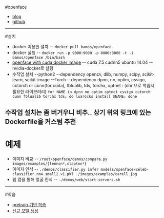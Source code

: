 #openface 
- [blog](http://cmusatyalab.github.io/openface/)
- [github](https://github.com/cmusatyalab/openface)
---
#설치
- docker 이용한 설치 
-- `docker pull bamos/openface`
- docker 실행 
-- `docker run -p 9000:9000 -p 8000:8000 -t -i bamos/openface /bin/bash`
- [openface with cuda docker image](./Dockerfile)
-- cuda 7.5 cudnn5 ubuntu 14.04
-- nvidia-docker로 실행
- 수작업 설치
--python2 
--dependency
opencv, dlib, numpy, scipy, scikit-learn, scikit-image
--Torch
--dependency
dpnn, nn, optim, csvigo, cutorch or cunn(for cuda), 
fblualib, tds, torchx, optnet : (dnn으로 학습시 필요한 라이브러리)
`for NAME in dpnn nn optim optnet csvigo cutorch cunn fblualib torchx tds; do luarocks install $NAME; done
`

수작업 설치는 좀 버거우니 비추.. 
상기 위의 링크에 있는 Dockerfile을 커스텀 추천
---
# 예제
- 이미지 비교
-- `/root/openface/demos/compare.py images/examples/{lennon*,clapton*}`
- 이미지 인식
-- `./demos/classifier.py infer models/openface/celeb-classifier.nn4.small2.v1.pkl ./images/examples/carell.jpg`
- 웹 캡을 통해 얼굴 인식
-- `./demos/web/start-servers.sh
`

---
#학습
- [pretrain 기반 학습](./train.md)
- [신규 모델 생성](./train_dnn.md)




